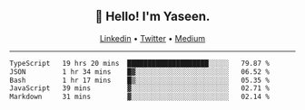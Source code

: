 <h2 align="center">👋 Hello! I'm Yaseen.</h2>
<p align="center">
  <a href="https://www.linkedin.com/in/yaseenkc/">Linkedin</a> •
  <a href="https://twitter.com/yaseeenkc">Twitter</a> •
  <a href="https://medium.com/@yaseen-kc">Medium</a>
</p>


<!--- 🔭 I’m currently working at []() as an  -->
<!--- - 💬 Ask me about **Javascript, React and Git** -->
<!--- - 📫 How to reach me: [@kc.yaseen](https://instagram.com/kc.yaseen) on Instagram -->
<!--- - ⚡ Fun fact: Big Fan of the :zap: emoji -->

-------

<!--START_SECTION:waka-->

```txt
TypeScript   19 hrs 20 mins  ████████████████████░░░░░   79.87 %
JSON         1 hr 34 mins    █▓░░░░░░░░░░░░░░░░░░░░░░░   06.52 %
Bash         1 hr 17 mins    █▒░░░░░░░░░░░░░░░░░░░░░░░   05.35 %
JavaScript   39 mins         ▓░░░░░░░░░░░░░░░░░░░░░░░░   02.71 %
Markdown     31 mins         ▓░░░░░░░░░░░░░░░░░░░░░░░░   02.14 %
```

<!--END_SECTION:waka-->

